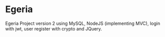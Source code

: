 # Egeria
Egeria Project version 2 using MySQL, NodeJS (implementing MVC), login with jwt, user register with crypto and JQuery.
